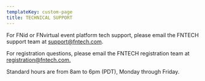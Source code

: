 ```yaml
---
templateKey: custom-page
title: TECHNICAL SUPPORT
---
```

For FNid or FNvirtual event platform tech support, please email the FNTECH support team at [support@fntech.com](mailto:support@fntech.com). 

For registration questions, please email the FNTECH registration team at [registration@fntech.com. ](mailto:registration@fntech.com)

Standard hours are from 8am to 6pm (PDT), Monday through Friday.